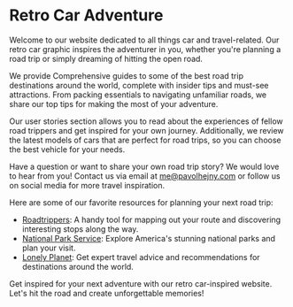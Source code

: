 <!--font:Montserrat-->

# Retro Car Adventure

Welcome to our website dedicated to all things car and travel-related. Our retro car graphic inspires the adventurer in you, whether you're planning a road trip or simply dreaming of hitting the open road.

We provide Com<wbr>pre<wbr>hen<wbr>sive guides to some of the best road trip destinations around the world, complete with insider tips and must-see attractions. From packing essentials to navigating unfamiliar roads, we share our top tips for making the most of your adventure.

Our user stories section allows you to read about the experiences of fellow road trippers and get inspired for your own journey. Additionally, we review the latest models of cars that are perfect for road trips, so you can choose the best vehicle for your needs.

Have a question or want to share your own road trip story? We would love to hear from you! Contact us via email at me@pavolhejny.com or follow us on social media for more travel inspiration.

Here are some of our favorite resources for planning your next road trip:

-   [Roadtrippers](#): A handy tool for mapping out your route and discovering interesting stops along the way.
-   [National Park Service](#): Explore America's stunning national parks and plan your visit.
-   [Lonely Planet](#): Get expert travel advice and recommendations for destinations around the world.

Get inspired for your next adventure with our retro car-inspired website. Let's hit the road and create unforgettable memories!

<!--

Write me content for website with wallpaper which alt text is:

"A vintage-style graphic of a retro car for a car or travel website"

The name/title of the page should not be 1:1 copy of the alt text but rather a real content of the website which is using this wallpaper.

- Use markdown format
- Start with heading
- Heading should be short and concise
- The content should look like a real website
- The website should not be about the wallpaper, wallpaper is just a related background
- Heading should be contain work "wallpaper" or "background"
- Include real sections like references, contact, user stories, etc. use things relevant to the page purpose.
- Feel free to use structure like headings, bullets, numbering, blockquotes, paragraphs, horizontal lines, etc.
- You can use formatting like bold or _italic_
- You can include UTF-8 emojis
- Links should be only #hash anchors (and you can refer to the document itself)
- Do not include images


---


# Vintage Car Wallpaper for Your Next Adventure

Welcome to our car and travel website, where we offer tips and inspiration for your next road trip. Our vintage car wallpaper sets the perfect tone for your wanderlust-filled journey.

## About Us

We are a team of passionate travelers who love exploring new destinations by car. We believe that there is no better way to experience a place than by hitting the open road and discovering hidden gems along the way. Our website is dedicated to helping fellow adventurers plan their own unforgettable trips.

## Our Services

- Destination Guides: We provide Com<wbr>pre<wbr>hen<wbr>sive guides to some of the best road trip destinations around the world, complete with insider tips and must-see attractions.
- Travel Tips: From packing essentials to navigating unfamiliar roads, we share our top tips for making the most of your adventure.
- User Stories: Read about the experiences of fellow road trippers and get inspired for your own journey.
- Car Reviews: We review the latest models of cars that are perfect for road trips, so you can choose the best vehicle for your needs.

## Contact Us

Have a question or want to share your own road trip story? We would love to hear from you! Contact us via email at me@pavolhejny.com or follow us on social media for more travel inspiration.

## References

Here are some of our favorite resources for planning your next road trip:

- [Roadtrippers](#): A handy tool for mapping out your route and discovering interesting stops along the way.
- [National Park Service](#): Explore America's stunning national parks and plan your visit.
- [Lonely Planet](#): Get expert travel advice and recommendations for destinations around the world.

Get ready for your next adventure with our vintage car wallpaper as your background. Let's hit the road!


---


Heading should not include word "wallpaper". The website should not be about the wallpaper itself, wallpaper is just a related background, rewrite whole content.


---


# Hit the Open Road with Our Vintage Car-Inspired Website

Welcome to our website dedicated to all things car and travel-related. Our vintage-style graphic of a retro car sets the tone for your next adventure, whether you're planning a road trip or simply dreaming of hitting the open road.

## About Us

We are a team of passionate travelers who believe that the journey is just as important as the destination. Our website is dedicated to helping fellow adventurers plan their own unforgettable trips, from choosing the perfect vehicle to mapping out the best routes and discovering hidden gems along the way.

## Our Services

- Destination Guides: We provide Com<wbr>pre<wbr>hen<wbr>sive guides to some of the best road trip destinations around the world, complete with insider tips and must-see attractions.
- Travel Tips: From packing essentials to navigating unfamiliar roads, we share our top tips for making the most of your adventure.
- User Stories: Read about the experiences of fellow road trippers and get inspired for your own journey.
- Car Reviews: We review the latest models of cars that are perfect for road trips, so you can choose the best vehicle for your needs.

## Contact Us

Have a question or want to share your own road trip story? We would love to hear from you! Contact us via email at me@pavolhejny.com or follow us on social media for more travel inspiration.

## References

Here are some of our favorite resources for planning your next road trip:

- [Roadtrippers](#): A handy tool for mapping out your route and discovering interesting stops along the way.
- [National Park Service](#): Explore America's stunning national parks and plan your visit.
- [Lonely Planet](#): Get expert travel advice and recommendations for destinations around the world.

Get inspired for your next adventure with our vintage car-inspired website. Let's hit the road and make memories that will last a lifetime!


---


Heading is too long, rewrite whole content.


---


# Discover the Open Road with Our Vintage Car-Inspired Website

Welcome to our website dedicated to all things car and travel-related. Our retro car graphic sets the tone for your next adventure, whether you're planning a road trip or simply dreaming of hitting the open road.

At our website, we are passionate about helping fellow adventurers plan their own unforgettable trips. We provide Com<wbr>pre<wbr>hen<wbr>sive guides to some of the best road trip destinations around the world, complete with insider tips and must-see attractions. From packing essentials to navigating unfamiliar roads, we share our top tips for making the most of your adventure.

Our user stories section allows you to read about the experiences of fellow road trippers and get inspired for your own journey. Additionally, we review the latest models of cars that are perfect for road trips, so you can choose the best vehicle for your needs.

Have a question or want to share your own road trip story? We would love to hear from you! Contact us via email at me@pavolhejny.com or follow us on social media for more travel inspiration.

Here are some of our favorite resources for planning your next road trip:

- [Roadtrippers](#): A handy tool for mapping out your route and discovering interesting stops along the way.
- [National Park Service](#): Explore America's stunning national parks and plan your visit.
- [Lonely Planet](#): Get expert travel advice and recommendations for destinations around the world.

Get inspired for your next adventure with our vintage car-inspired website. Let's hit the road and make memories that will last a lifetime!


---


Heading is too long, rewrite whole content.


---


# Get Inspired for Your Next Adventure with Our Retro Car-Inspired Website

Welcome to our website dedicated to all things car and travel-related. Our retro car graphic inspires the adventurer in you, whether you're planning a road trip or simply dreaming of hitting the open road.

We provide Com<wbr>pre<wbr>hen<wbr>sive guides to some of the best road trip destinations around the world, complete with insider tips and must-see attractions. From packing essentials to navigating unfamiliar roads, we share our top tips for making the most of your adventure.

Our user stories section allows you to read about the experiences of fellow road trippers and get inspired for your own journey. Additionally, we review the latest models of cars that are perfect for road trips, so you can choose the best vehicle for your needs.

Have a question or want to share your own road trip story? We would love to hear from you! Contact us via email at me@pavolhejny.com or follow us on social media for more travel inspiration.

Here are some of our favorite resources for planning your next road trip:

- [Roadtrippers](#): A handy tool for mapping out your route and discovering interesting stops along the way.
- [National Park Service](#): Explore America's stunning national parks and plan your visit.
- [Lonely Planet](#): Get expert travel advice and recommendations for destinations around the world.

Get inspired for your next adventure with our retro car-inspired website. Let's hit the road and create unforgettable memories!


---


Write me a Google font which is best fitting for the website.

Pick from the list:
- Orbitron
- Montserrat
- Exo 2
- Inter
- Futura
- Raleway
- Playfair Display
- IBM Plex Sans
- Dancing Script
- Roboto
- Lobster
- Barlow Condensed
- Lato
- Poppins
- Open Sans
- Great Vibes
- Alegreya


Write just the font name nothing else.


---


Montserrat

-->
